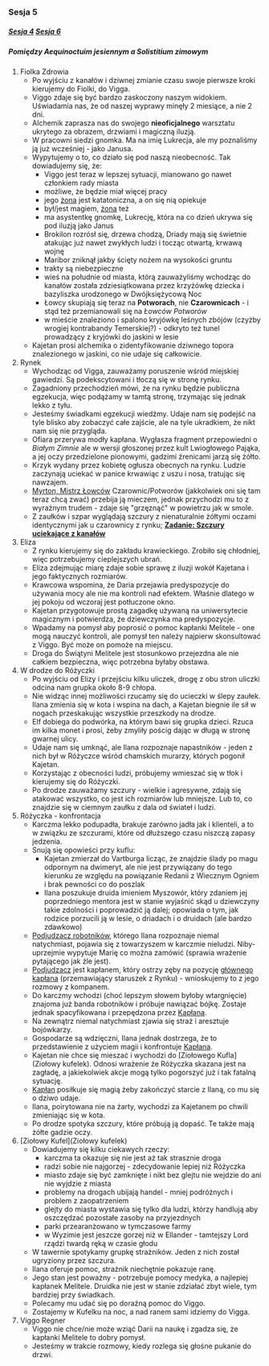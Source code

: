 ### Sesja 5
##### [Sesja 4](#sesja-004) [Sesja 6](#sesja-006)
##### Pomiędzy Aequinoctuim jesiennym a Solistitium zimowym
1. Fiolka Zdrowia
    - Po wyjściu z kanałów i dziwnej zmianie czasu swoje pierwsze kroki kierujemy do Fiolki, do Vigga.
    - Viggo zdaje się być bardzo zaskoczony naszym widokiem. Uświadamia nas, że od naszej wyprawy minęły 2 miesiące, a nie 2 dni.
    - Alchemik zaprasza nas do swojego **nieoficjalnego** warsztatu ukrytego za obrazem, drzwiami i magiczną iluzją.
    - W pracowni siedzi gnomka. Ma na imię Lukrecja, ale my poznaliśmy ją już wcześniej - jako Janusa.
    - Wypytujemy o to, co działo się pod naszą nieobecność. Tak dowiadujemy się, że:
        - Viggo jest teraz w lepszej sytuacji, mianowano go nawet członkiem rady miasta
        - możliwe, że będzie miał więcej pracy
        - jego [żona](#p_pani_regner) jest katatoniczna, a on się nią opiekuje
        - był/jest magiem, [żona](#p_pani_regner) też
        - ma asystentkę gnomkę, Lukrecję, która na co dzień ukrywa się pod iluzją jako Janus
        - Brokilon rozrósł się, drzewa chodzą, Driady mają się świetnie atakując już nawet zwykłych ludzi i tocząc otwartą, krwawą wojnę
        - Maribor zniknął jakby ścięty nożem na wysokości gruntu
        - trakty są niebezpieczne
        - wieś na południe od miasta, którą zauważyliśmy wchodząc do kanałów została zdziesiątkowana przez krzyżówkę dziecka i bazyliszka urodzonego w Dwójksiężycową Noc
        - Łowcy skupiają się teraz na **Potworach**, nie **Czarownicach** - i stąd też przemianowali się na *Łowców Potworów*
        - w mieście znaleziono i spalono kryjówkę leśnych zbójów (czyżby wrogiej kontrabandy Temerskiej?) - odkryto też tunel prowadzący z kryjówki do jaskini w lesie
    - Kajetan prosi alchemika o zidentyfikowanie dziwnego topora znalezionego w jaskini, co nie udaje się całkowicie.
2. Rynek
    - Wychodząc od Vigga, zauważamy poruszenie wśród miejskiej gawiedzi. Są podekscytowani i tłoczą się w stronę rynku.
    - Zagadniony przechodzień mówi, że na rynku będzie publiczna egzekucja, więc podążamy w tamtą stronę, trzymając się jednak lekko z tyłu.
    - Jesteśmy świadkami egzekucji wiedźmy. Udaje nam się podejść na tyle blisko aby zobaczyć całe zajście, ale na tyle ukradkiem, że nikt nam się nie przygląda.
    - Ofiara przerywa modły kapłana. Wygłasza fragment przepowiedni o _Białym Zimnie_ ale w wersji głoszonej przez kult Lwiogłowego Pająka, a jej oczy przedzielone pionowymi, gadzimi źrenicami jarzą się żółto.
    - Krzyk wydany przez kobietę ogłusza obecnych na rynku. Ludzie zaczynają uciekać w panice krwawiąc z uszu i nosa, tratując się nawzajem.
    - [Myrton, Mistrz Łowców](Myrton) Czarownic/Potworów (jakkolwiek oni się tam teraz chcą zwać) przebija ją mieczem, jednak przychodzi mu to z wyraźnym trudem - zdaje się "grzęznąć" w powietrzu jak w smole.
    - Z zaułków i szpar wyglądają szczury z nienaturalnie żółtymi oczami identycznymi jak u czarownicy z rynku; **[Zadanie: Szczury uciekające z kanałów](#z_q6)**
3. Eliza
    - Z rynku kierujemy się do zakładu krawieckiego. Zrobiło się chłodniej, więc potrzebujemy cieplejszych ubrań.
    - Eliza zdejmując miarę zdaje sobie sprawę z iluzji wokół Kajetana i jego faktycznych rozmiarów.
    - Krawcowa wspomina, że Daria przejawia predyspozycje do używania mocy ale nie ma kontroli nad efektem. Właśnie dlatego w jej pokoju od wczoraj jest potłuczone okno.
    - Kajetan przygotowuje prostą zagadkę używaną na uniwersytecie magicznym i potwierdza, że dziewczynka ma predyspozycje.
    - Wpadamy na pomysł aby poprosić o pomoc kapłanki Melitele - one mogą nauczyć kontroli, ale pomysł ten należy najpierw skonsultować z Viggo. Być może on pomoże na miejscu.    
    - Droga do Świątyni Melitele jest stosunkowo przejezdna ale nie całkiem bezpieczna, więc potrzebna byłaby obstawa.
4. W drodze do Różyczki
    - Po wyjściu od Elizy i przejściu kilku uliczek, drogę z obu stron uliczki odcina nam grupka około 8-9 chłopa. 
    - Nie widząc innej możliwości rzucamy się do ucieczki w ślepy zaułek. Ilana zmienia się w kota i wspina na dach, a Kajetan biegnie ile sił w nogach przeskakując wszystkie przeszkody na drodze.
    - Elf dobiega do podwórka, na którym bawi się grupka dzieci. Rzuca im kilka monet i prosi, żeby zmyliły pościg dając w długą w stronę gwarnej ulicy.
    - Udaje nam się umknąć, ale Ilana rozpoznaje napastników - jeden z nich był w Różyczce wśród chamskich murarzy, których pogonił Kajetan.
    - Korzystając z obecności ludzi, próbujemy wmieszać się w tłok i kierujemy się do Różyczki.
    - Po drodze zauważamy szczury - wielkie i agresywne, zdają się atakować wszystko, co jest ich rozmiarów lub mniejsze. Lub to, co znajdzie się w ciemnym zaułku z dala od świateł i ludzi.
6. Różyczka - konfrontacja
    - Karczma lekko podupadła, brakuje zarówno jadła jak i klienteli, a to w związku ze szczurami, które od dłuższego czasu niszczą zapasy jedzenia.
    - Snują się opowieści przy kuflu:
        - Kajetan zmierzał do Vartburga licząc, że znajdzie ślady po magu odpornym na dwimeryt, ale nie jest przywiązany do tego kierunku ze względu na powiązanie Redanii z Wiecznym Ogniem i brak pewności co do poszlak
        - Ilana poszukuje druida imieniem Myszowór, który zdaniem jej poprzedniego mentora jest w stanie wyjaśnić skąd u dziewczyny takie zdolności i poprowadzić ją dalej; opowiada o tym, jak rodzice porzucili ją w lesie, o driadach i o druidach (ale bardzo zdawkowo)
    - [Podjudzacz robotników](Undyr), którego Ilana rozpoznaje niemal natychmiast, pojawia się z towarzyszem w karczmie nieludzi. Niby-uprzejmie wypytuje Marię co można zamówić (sprawia wrażenie pytającego jak źle jest).
    - [Podjudzacz](Undyr) jest kapłanem, który ostrzy zęby na pozycję [głównego kapłana](Matias) (przemawiający staruszek z Rynku) - wnioskujemy to z jego rozmowy z kompanem.
    - Do karczmy wchodzi (choć lepszym słowem byłoby wtargnięcie) znajoma już banda robotników i próbuje nawiązać bójkę. Zostaje jednak spacyfikowana i przepędzona przez [Kapłana](Undyr). 
    - Na zewnątrz niemal natychmiast zjawia się straż i aresztuje bojówkarzy.
    - Gospodarze są wdzięczni, Ilana jednak dostrzega, że to przedstawienie z użyciem magii i konfrontuje [Kapłana](Undyr).
    - Kajetan nie chce się mieszać i wychodzi do [Ziołowego Kufla](Ziołowy kufelek). Odnosi wrażenie że Różyczka skazana jest na zagładę, a jakiekolwiek akcje mogą tylko pogorszyć już i tak fatalną sytuację.
    - [Kapłan](Undyr) posiłkuje się magią żeby zakończyć starcie z Ilaną, co mu się o dziwo udaje.
    - Ilana, poirytowana nie na żarty, wychodzi za Kajetanem po chwili zmieniając się w kota.
    - Po drodze spotyka szczury, które próbują ją dopaść. Te także mają żółte gadzie oczy.
7. [Ziołowy Kufel](Ziołowy kufelek)
    - Dowiadujemy się kilku ciekawych rzeczy:
        - karczma ta okazuje się nie jest aż tak strasznie droga
        - radzi sobie nie najgorzej - zdecydowanie lepiej niż Różyczka
        - miasto zdaje się być zamknięte i nikt bez glejtu nie wejdzie do ani nie wyjdzie z miasta
        - problemy na drogach ubijają handel - mniej podróżnych i problem z zaopatrzeniem
        - glejty do miasta wystawia się tylko dla ludzi, którzy handlują aby oszczędzać pozostałe zasoby na przyjezdnych
        - parki przearanżowano w tymczasowe farmy
        - w Wyzimie jest jeszcze gorzej niż w Ellander - tamtejszy Lord rządzi twardą ręką w czasie głodu
    - W tawernie spotykamy grupkę strażników. Jeden z nich został ugryziony przez szczura.
    - Ilana oferuje pomoc, strażnik niechętnie pokazuje ranę. 
    - Jego stan jest poważny - potrzebuje pomocy medyka, a najlepiej kapłanek Melitele. Druidka nie jest w stanie zdziałać zbyt wiele, tym bardziej przy świadkach.
    - Polecamy mu udać się po doraźną pomoc do Viggo.
    - Zostajemy w Kufelku na noc, a nad ranem sami idziemy do Vigga.
8. Viggo Regner
    - Viggo nie chce/nie może wziąć Darii na naukę i zgadza się, że kapłanki Melitele to dobry pomysł.
    - Jesteśmy w trakcie rozmowy, kiedy rozlega się głośne pukanie do drzwi.